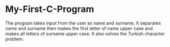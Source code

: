 # My-First-C-Program
The program takes input from the user as name and surname. It separates name and surname then makes the first letter of name upper case and makes all letters of surname upper case. It also solves the Turkish character problem. 

